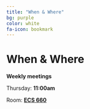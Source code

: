 ```yaml
---
title: "When & Where"
bg: purple
color: white
fa-icon: bookmark
---
```


# When & Where

**Weekly meetings**

Thursday: **11:00am**

Room: **[ECS 660](http://www.uvic.ca/home/about/campus-info/maps/maps/ecs.php)**
